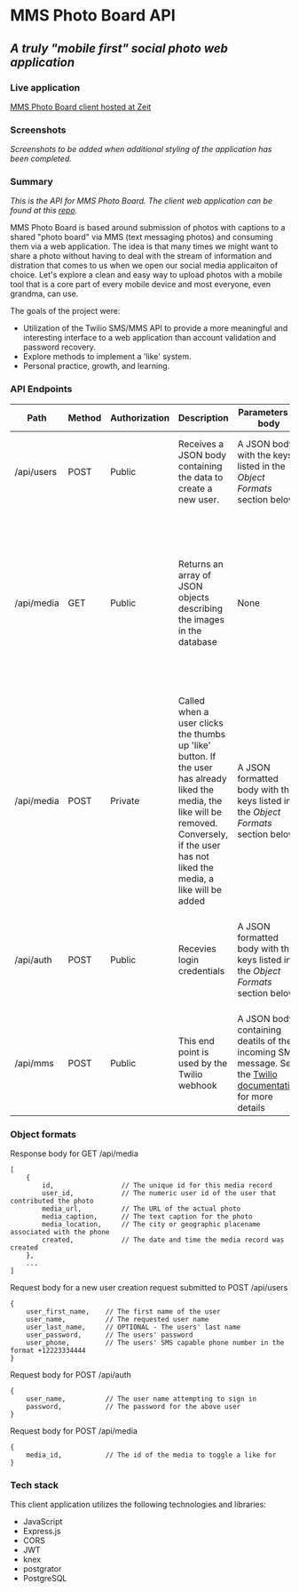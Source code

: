 # MMS Photo Board API

## *A truly "mobile first" social photo web application*

### Live application
[MMS Photo Board client hosted at Zeit](https://mms-photo-board.cwilliams.now.sh)

### Screenshots
*Screenshots to be added when additional styling of the application has been completed.*

### Summary
*This is the API for MMS Photo Board. The client web application can be found at this [repo](https://github.com/Williams-Christopher/mms-photo-board).*

MMS Photo Board is based around submission of photos with captions to a shared "photo board" via MMS (text messaging photos) and consuming them via a web application. The idea is that many times we might want to share a photo without having to deal with the stream of information and distration that comes to us when we open our social media applicaiton of choice. Let's explore a clean and easy way to upload photos with a mobile tool that is a core part of every mobile device and most everyone, even grandma, can use.

The goals of the project were:
* Utilization of the Twilio SMS/MMS API to provide a more meaningful and interesting interface to a web application than account validation and password recovery.
* Explore methods to implement a 'like' system.
* Personal practice, growth, and learning.

### API Endpoints
Path | Method | Authorization | Description | Parameters or body | On sucess | On failure
-|-|-|-|-|-|-|
/api/users | POST | Public | Receives a JSON body containing the data to create a new user. | A JSON body with the keys listed in the _Object Formats_ section below | Returns status 204 | Returns status 400 with a JSON formatted error message
/api/media | GET | Public | Returns an array of JSON objects describing the images in the database | None | Returns status 200 with an array of JSON formatted objects describing the media records in the database, see _Object Formats_ below | Returns status 400
/api/media | POST | Private | Called when a user clicks the thumbs up 'like' button. If the user has already liked the media, the like will be removed. Conversely, if the user has not liked the media, a like will be added | A JSON formatted body with the keys listed in the _Object Formats_ section below | Returns status 200 with the new like count in JSON format | Returns status 400 with a JSON formatted error message
/api/auth | POST | Public | Recevies login credentials | A JSON formatted body with the keys listed in the _Object Formats_ section below | Returns status 200 with a JSON body containing a JSON Web Token | Returns status 400 with a JSON formatted error message
/api/mms | POST | Public | This end point is used by the Twilio webhook | A JSON body containing deatils of the incoming SMS message. See the [Twilio documentation](https://www.twilio.com/docs/sms/api/message-resource) for more details

### Object formats
Response body for GET /api/media
```
[
    {
        id,                 // The unique id for this media record
        user_id,            // The numeric user id of the user that contributed the photo
        media_url,          // The URL of the actual photo
        media_caption,      // The text caption for the photo
        media_location,     // The city or geographic placename associated with the phone
        created,            // The date and time the media record was created
    },
    ...
]
```

Request body for a new user creation request submitted to POST /api/users
```
{
    user_first_name,    // The first name of the user
    user_name,          // The requested user name
    user_last_name,     // OPTIONAL - The users' last name
    user_password,      // The users' password
    user_phone,         // The users' SMS capable phone number in the format +12223334444
}
```

Request body for POST /api/auth
```
{
    user_name,          // The user name attempting to sign in
    password,           // The password for the above user
}
```

Request body for POST /api/media
```
{
    media_id,           // The id of the media to toggle a like for
}
```
### Tech stack
This client application utilizes the following technologies and libraries:
* JavaScript
* Express.js
* CORS
* JWT
* knex
* postgrator
* PostgreSQL
